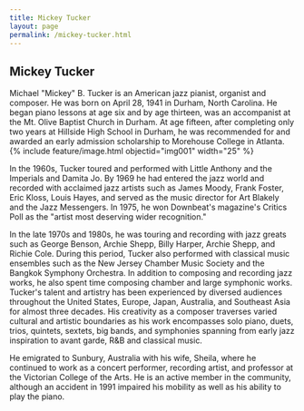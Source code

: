 ```yaml
---
title: Mickey Tucker
layout: page
permalink: /mickey-tucker.html
---
```


## Mickey Tucker

Michael "Mickey" B. Tucker is an American jazz pianist, organist and composer. He was born on April 28, 1941 in Durham, North Carolina.
He began piano lessons at age six and by age thirteen, was an accompanist at the Mt. Olive Baptist Church in Durham. At age fifteen, after completing only two years at Hillside High School in Durham, he was recommended for and awarded an early admission scholarship to Morehouse College in Atlanta. 
{% include feature/image.html objectid="img001" width="25" %}

In the 1960s, Tucker toured and performed with Little Anthony and the Imperials and Damita Jo. By 1969 he had entered the jazz world and recorded with acclaimed jazz artists such as James Moody, Frank Foster,
Eric Kloss, Louis Hayes, and served as the music director for Art Blakely and the Jazz Messengers. In 1975, he won Downbeat's magazine's Critics Poll as the "artist most deserving wider recognition." 

In the late 1970s and 1980s, he was touring and recording with jazz greats such as George Benson, Archie Shepp, Billy Harper, Archie Shepp, and Richie Cole. During this period, Tucker also performed with classical
music ensembles such as the New Jersey Chamber Music Society and the Bangkok Symphony Orchestra. In addition to composing and recording jazz works, he also spent time composing chamber and large symphonic works. Tucker's 
talent and artistry has been experienced by diversed audiences throughout the United States, Europe, Japan, Australia, and Southeast Asia for almost three decades. His creativity as a composer traverses varied cultural and artistic boundaries
as his work encompasses solo piano, duets, trios, quintets, sextets, big bands, and symphonies spanning from early jazz inspiration to avant garde, R&B and classical music. 

He emigrated to Sunbury, Australia with his wife, Sheila, where he continued to work as a concert performer, recording artist, and professor at the Victorian College of the Arts. He is an active 
member in the community, although an accident in 1991 impaired his mobility as well as his ability to play the piano. 
